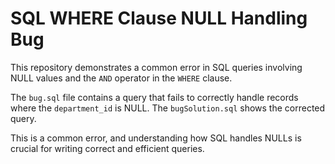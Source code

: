 # SQL WHERE Clause NULL Handling Bug

This repository demonstrates a common error in SQL queries involving NULL values and the `AND` operator in the `WHERE` clause.

The `bug.sql` file contains a query that fails to correctly handle records where the `department_id` is NULL. The `bugSolution.sql` shows the corrected query.

This is a common error, and understanding how SQL handles NULLs is crucial for writing correct and efficient queries.